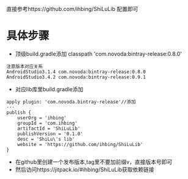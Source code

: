 直接参考https://github.com/ihbing/ShiLuLib 配置即可
# 具体步骤
- 顶级build.gradle添加       classpath 'com.novoda:bintray-release:0.8.0'
```
注意版本对应关系
AndroidStudio3.1.4 com.novoda:bintray-release:0.8.0
AndroidStudio3.4.2 com.novoda:bintray-release:0.9.1
```
- 对应lib库里build.gradle添加
```
apply plugin: 'com.novoda.bintray-release'//添加
···
publish {
    userOrg = 'ihbing'
    groupId = 'com.ihbing'
    artifactId = 'ShiLuLib'
    publishVersion = '0.1.0'
    desc = 'ShiLu\'s lib'
    website = 'https://github.com/ihbing/ShiLuLib'
}
```
- 在github里创建一个发布版本,tag里不要加前缀v，直接版本号即可
- 然后访问https://jitpack.io/#ihbing/ShiLuLib获取依赖链接

